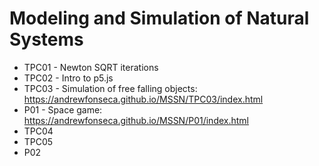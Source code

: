 # Modeling and Simulation of Natural Systems
* TPC01 - Newton SQRT iterations
* TPC02 - Intro to p5.js
* TPC03 - Simulation of free falling objects: https://andrewfonseca.github.io/MSSN/TPC03/index.html
* P01 - Space game: https://andrewfonseca.github.io/MSSN/P01/index.html
* TPC04
* TPC05
* P02
